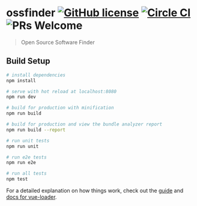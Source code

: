 
# ossfinder [![GitHub license](https://img.shields.io/badge/license-MIT-blue.svg)](https://github.com/facebook/react/blob/master/LICENSE) [![Circle CI](https://circleci.com/gh/misoguy/ossfinder.svg?style=shield&circle-token=:circle-token)](https://circleci.com/gh/misoguy/ossfinder) ![PRs Welcome](https://img.shields.io/badge/PRs-welcome-brightgreen.svg)

> Open Source Software Finder

## Build Setup

``` bash
# install dependencies
npm install

# serve with hot reload at localhost:8080
npm run dev

# build for production with minification
npm run build

# build for production and view the bundle analyzer report
npm run build --report

# run unit tests
npm run unit

# run e2e tests
npm run e2e

# run all tests
npm test
```

For a detailed explanation on how things work, check out the [guide](http://vuejs-templates.github.io/webpack/) and [docs for vue-loader](http://vuejs.github.io/vue-loader).
